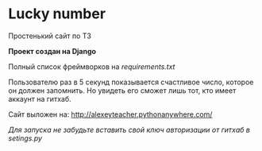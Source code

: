# Lucky number
Простенький сайт по ТЗ

**Проект создан на Django**

Полный список фреймворков на _requirements.txt_

Пользователю раз в 5 секунд показывается счастливое число, которое он должен запомнить. Но увидеть его сможет лишь тот, кто имеет аккаунт на гитхаб.

Сайт выложен на: http://alexeyteacher.pythonanywhere.com/

_Для запуска не забудьте вставить свой ключ авторизации от гитхаб в setings.py_
